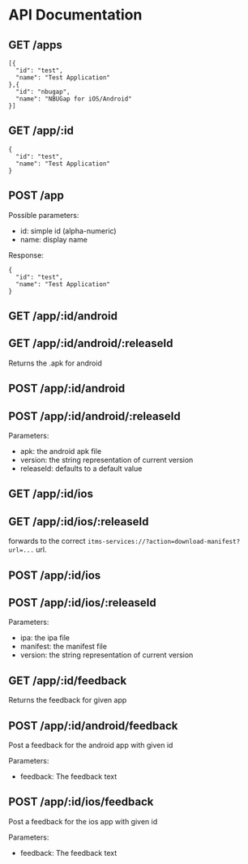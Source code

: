 # API Documentation

## GET /apps
    [{
      "id": "test",
      "name": "Test Application"
    },{
      "id": "nbugap",
      "name": "NBUGap for iOS/Android"
    }]

## GET /app/:id
    {
      "id": "test",
      "name": "Test Application"
    }

## POST /app
Possible parameters:

* id: simple id (alpha-numeric)
* name: display name

Response:

    {
      "id": "test",
      "name": "Test Application"
    }
    
## GET /app/:id/android
## GET /app/:id/android/:releaseId
Returns the .apk for android

## POST /app/:id/android
## POST /app/:id/android/:releaseId
Parameters:

* apk: the android apk file
* version: the string representation of current version
* releaseId: defaults to a default value

## GET /app/:id/ios
## GET /app/:id/ios/:releaseId
forwards to the correct ```itms-services://?action=download-manifest?url=...``` 
url.

## POST /app/:id/ios
## POST /app/:id/ios/:releaseId
Parameters:

* ipa: the ipa file
* manifest: the manifest file
* version: the string representation of current version

## GET /app/:id/feedback
Returns the feedback for given app

## POST /app/:id/android/feedback
Post a feedback for the android app with given id

Parameters:

* feedback: The feedback text

## POST /app/:id/ios/feedback
Post a feedback for the ios app with given id

Parameters:

* feedback: The feedback text